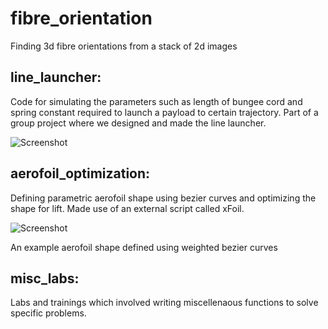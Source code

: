 # fibre_orientation
Finding 3d fibre orientations from a stack of 2d images

## line_launcher:

Code for simulating the parameters such as length of bungee cord and spring constant required to launch a payload to certain trajectory. Part of a group project where we designed and made the line launcher.

![Screenshot](https://i.imgur.com/Rt1BshP.png)


## aerofoil_optimization:

Defining parametric aerofoil shape using bezier curves and optimizing the shape for lift. Made use of an external script called xFoil.

![Screenshot](https://i.imgur.com/z03E8vk.png)

An example aerofoil shape defined using weighted bezier curves


## misc_labs:

Labs and trainings which involved writing miscellenaous functions to solve specific problems.
